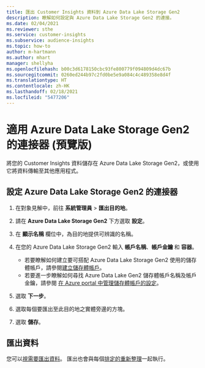 ```yaml
---
title: 匯出 Customer Insights 資料到 Azure Data Lake Storage Gen2
description: 瞭解如何設定與 Azure Data Lake Storage Gen2 的連接。
ms.date: 02/04/2021
ms.reviewer: sthe
ms.service: customer-insights
ms.subservice: audience-insights
ms.topic: how-to
author: m-hartmann
ms.author: mhart
manager: shellyha
ms.openlocfilehash: b00c3d6178150cbc93fe800779f094809d4dc67b
ms.sourcegitcommit: 0260ed244b97c2fd0be5e9a084c4c489358e8d4f
ms.translationtype: HT
ms.contentlocale: zh-HK
ms.lasthandoff: 02/18/2021
ms.locfileid: "5477206"
---
```

# <a name="connector-for-azure-data-lake-storage-gen2-preview"></a>適用 Azure Data Lake Storage Gen2 的連接器 (預覽版)

將您的 Customer Insights 資料儲存在 Azure Data Lake Storage Gen2，或使用它將資料傳輸至其他應用程式。

## <a name="configure-the-connector-for-azure-data-lake-storage-gen2"></a>設定 Azure Data Lake Storage Gen2 的連接器

1. 在對象見解中，前往 **系統管理員** > **匯出目的地**。

1. 請在 **Azure Data Lake Storage Gen2** 下方選取 **設定**。

1. 在 **顯示名稱** 欄位中，為目的地提供可辨識的名稱。

1. 在您的 Azure Data Lake Storage Gen2 輸入 **帳戶名稱**、**帳戶金鑰** 和 **容器**。
    - 若要瞭解如何建立要可搭配 Azure Data Lake Storage Gen2 使用的儲存體帳戶，請參閱[建立儲存體帳戶](https://docs.microsoft.com/azure/storage/blobs/create-data-lake-storage-account)。 
    - 若要進一步瞭解如何尋找 Azure Data Lake Gen2 儲存體帳戶名稱及帳戶金鑰，請參閱 [在 Azure portal 中管理儲存體帳戶的設定](https://docs.microsoft.com/azure/storage/common/storage-account-manage)。

1. 選取 **下一步**。

1. 選取每個要匯出至此目的地之實體旁邊的方塊。

1. 選取 **儲存**。

## <a name="export-the-data"></a>匯出資料

您可以[視需要匯出資料](export-destinations.md#export-data-on-demand)。 匯出也會與每個[排定的重新整理](system.md#schedule-tab)一起執行。
